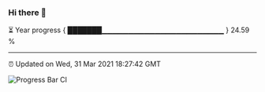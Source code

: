 ### Hi there 👋

⏳ Year progress { ███████▁▁▁▁▁▁▁▁▁▁▁▁▁▁▁▁▁▁▁▁▁▁▁ } 24.59 %

---

⏰ Updated on Wed, 31 Mar 2021 18:27:42 GMT

![Progress Bar CI](https://github.com/liununu/liununu/workflows/Progress%20Bar%20CI/badge.svg)
